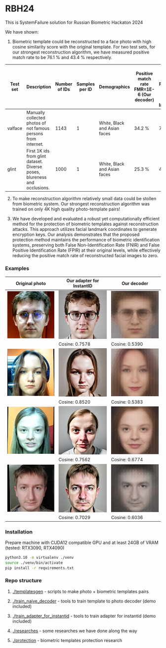 RBH24
===

This is SystemFailure solution for Russian Biometric Hackaton 2024

We have shown:

1. Biometric template could be reconstructed to a face photo with high cosine similarity score with the original template. 
For two test sets, for our strongest reconstruction algorithm, we have measured positive match rate to be 76.1 % and 43.4 % respectively.

| Test set | Description                                                               | Number of IDs | Samples per ID | Demographics                 | Positive match rate FMR=1E-6 (Our decoder) | Positive match rate FMR=1E-6 (Our adapter for InstantID) |
|----------|---------------------------------------------------------------------------|---------------|----------------|------------------------------|--------------------------------------------|----------------------------------------------------------|
| valface  | Manually collected photos of not famous persons from internet.            | 1143          | 1              | White, Black and Asian faces | 34.2 %                                     | 76.1 %                                                   |
| glint    | First 1K ids from glint dataset. Diverse poses, blureness and occlusions. | 1000          | 1              | White, Black and Asian faces | 25.3 %                                     | 43.3 %                                                   |

2. To make reconstruction algorithm relatively small data could be stollen from biometric system. Our strongest 
reconstruction algorithm was trained on only 4K high quality photo-template pairs!

3. We have developed and evaluated a robust yet computationally efficient method for the protection of biometric
templates against reconstruction attacks. This approach utilizes facial landmark coordinates to generate encryption
keys. Our analysis demonstrates that the proposed protection method maintains the performance of biometric 
identification systems, preserving both False Non-Identification Rate (FNIR) and False Positive Identification
Rate (FPIR) at their original levels, while effectively reducing the positive match rate of reconstructed
facial images to zero.

### Examples

| Original photo               | Our adapter for InstantID                                     | Our decoder                                      |
|------------------------------|---------------------------------------------------------------|--------------------------------------------------|
| ![](./examples/crops/ik.jpg) | ![](./examples/adapters/adapterHQ4K/ik_(cosine%200.7578).jpg) | ![](./examples/decoder/ik_(cosine%200.5390).png) |
|                              | Cosine: 0.7578                                                | Cosine: 0.5390                                   |
| ![](./examples/crops/ka.jpg) | ![](./examples/adapters/adapterHQ4K/ka_(cosine%200.8520).jpg) | ![](./examples/decoder/ka_(cosine%200.5383).png) |
|                              | Cosine: 0.8520                                                | Cosine: 0.5383                                   |
| ![](./examples/crops/kd.jpg) | ![](./examples/adapters/adapterHQ4K/kd_(cosine%200.7562).jpg) | ![](./examples/decoder/kd_(cosine%200.6774).png) |
|                              | Cosine: 0.7562                                                | Cosine: 0.6774                                   |
| ![](./examples/crops/at.jpg) | ![](./examples/adapters/adapterHQ4K/at_(cosine%200.7029).jpg) | ![](./examples/decoder/at_(cosine%200.6036).png) |
|                              | Cosine: 0.7029                                                | Cosine: 0.6036                                   |

### Installation

Prepare machine with CUDA12 compatible GPU and at least 24GB of VRAM (tested: RTX3090, RTX4090)

```bash
python3.10 -m virtualenv ./venv
source ./venv/bin/activate
pip install -r requirements.txt
```

### Repo structure

1. [./templatesgen](./templatesgen) - scripts to make photo + biometric templates pairs

2. [./train_naive_decoder](./train_naive_decoder) - tools to train template to photo decoder (demo included)

3. [./train_adapter_for_instantid](./train_adapter_for_instantid) - tools to train adapter for instantid (demo included)

4. [./researches](./researches) - some researches we have done along the way

5. [./protection](./protection) - biometric templates protection research
